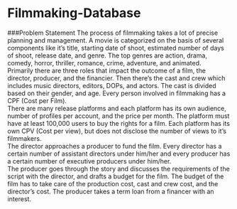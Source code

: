 # Filmmaking-Database
###Problem Statement
The process of filmmaking takes a lot of precise planning and management. A movie is categorized on the basis of several components like it’s title, starting date of shoot, estimated number of days of shoot,  release date, and genre. The top genres are action, drama, comedy, horror, thriller, romance, crime, adventure, and animated. 
<br>
Primarily there are three roles that impact the outcome of a film, the director, producer, and the financier. Then there’s the cast and crew which includes music directors, editors, DOPs, and actors. The cast is divided based on their gender, and age. Every person involved in filmmaking has a CPF (Cost per Film).
<br>
There are many release platforms and each platform has its own audience, number of profiles per account, and the price per month. The platform must have at least 100,000 users to buy the rights for a film. Each platform has its own CPV (Cost per view), but does not disclose the number of views to it’s filmmakers.
<br>
The director approaches a producer to fund the film. Every director has a certain number of assistant directors under him/her and every producer has a certain number of executive producers under him/her.
<br>
The producer goes through the story and discusses the requirements of the script with the director, and drafts a budget for the film. The budget of the film has to take care of the production cost, cast and crew cost, and the director’s cost. The producer takes a term loan from a financer with an interest.
